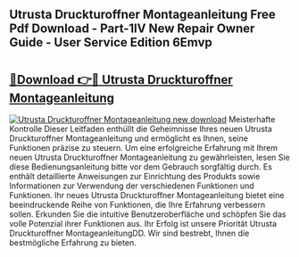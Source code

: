 ## Utrusta Druckturoffner Montageanleitung Free Pdf Download - Part-1lV New Repair Owner Guide - User Service Edition 6Emvp

# <h2><a href="http://df8a3qz.blite.top/?on=Utrusta+Druckturoffner+Montageanleitung">🔗Download 👉🔴 Utrusta Druckturoffner Montageanleitung</a></h2>

[![Utrusta Druckturoffner Montageanleitung new download](https://i.imgur.com/lujVjoI.png)](http://df8a3qz.blite.top/?on=Utrusta+Druckturoffner+Montageanleitung)
Meisterhafte Kontrolle Dieser Leitfaden enthüllt die Geheimnisse Ihres neuen Utrusta Druckturoffner Montageanleitung und ermöglicht es Ihnen, seine Funktionen präzise zu steuern. Um eine erfolgreiche Erfahrung mit Ihrem neuen Utrusta Druckturoffner Montageanleitung zu gewährleisten, lesen Sie diese Bedienungsanleitung bitte vor dem Gebrauch sorgfältig durch. Es enthält detaillierte Anweisungen zur Einrichtung des Produkts sowie Informationen zur Verwendung der verschiedenen Funktionen und Funktionen. Ihr neues Utrusta Druckturoffner Montageanleitung bietet eine beeindruckende Reihe von Funktionen, die Ihre Erfahrung verbessern sollen. Erkunden Sie die intuitive Benutzeroberfläche und schöpfen Sie das volle Potenzial ihrer Funktionen aus. Ihr Erfolg ist unsere Priorität Utrusta Druckturoffner MontageanleitungDD. Wir sind bestrebt, Ihnen die bestmögliche Erfahrung zu bieten.
